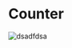 # Counter

![dsadfdsa](https://user-images.githubusercontent.com/23063029/77205119-75414e00-6af4-11ea-8fae-f86c696fa40c.PNG)
